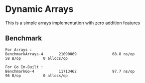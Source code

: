 # Dynamic Arrays

This is a simple arrays implementation with zero addition features

## Benchmark

```
For Arrays :
BenchmarkArrays-4       21090069                68.8 ns/op            58 B/op          0 allocs/op

For Go In-Built : 
BenchmarkGo-4           11713462                97.7 ns/op            96 B/op          0 allocs/op
```

